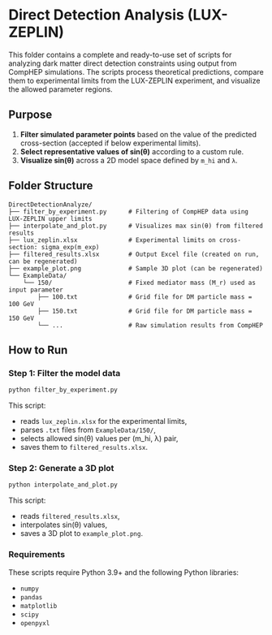 # Direct Detection Analysis (LUX-ZEPLIN)

This folder contains a complete and ready-to-use set of scripts for analyzing dark matter direct detection constraints using output from CompHEP simulations. The scripts process theoretical predictions, compare them to experimental limits from the LUX-ZEPLIN experiment, and visualize the allowed parameter regions.

## Purpose

1. **Filter simulated parameter points** based on the value of the predicted cross-section (accepted if below experimental limits).
2. **Select representative values of sin(θ)** according to a custom rule.
3. **Visualize sin(θ)** across a 2D model space defined by `m_hi` and `λ`.

## Folder Structure

```text
DirectDetectionAnalyze/
├── filter_by_experiment.py      # Filtering of CompHEP data using LUX-ZEPLIN upper limits
├── interpolate_and_plot.py      # Visualizes max sin(θ) from filtered results
├── lux_zeplin.xlsx              # Experimental limits on cross-section: sigma_exp(m_exp)
├── filtered_results.xlsx        # Output Excel file (created on run, can be regenerated)
├── example_plot.png             # Sample 3D plot (can be regenerated)
└── ExampleData/
    └── 150/                     # Fixed mediator mass (M_r) used as input parameter
        ├── 100.txt              # Grid file for DM particle mass = 100 GeV
        ├── 150.txt              # Grid file for DM particle mass = 150 GeV
        └── ...                  # Raw simulation results from CompHEP
```
		
## How to Run

### Step 1: Filter the model data	
```bash	
python filter_by_experiment.py 
```

This script:
- reads `lux_zeplin.xlsx` for the experimental limits,
- parses `.txt` files from `ExampleData/150/`,
- selects allowed sin(θ) values per (m_hi, λ) pair,
- saves them to `filtered_results.xlsx`.

### Step 2: Generate a 3D plot
```bash	
python interpolate_and_plot.py
```

This script:
- reads `filtered_results.xlsx`,
- interpolates sin(θ) values,
- saves a 3D plot to `example_plot.png`.

### Requirements

These scripts require Python 3.9+ and the following Python libraries:

- `numpy` 
- `pandas` 
- `matplotlib`
- `scipy` 
- `openpyxl` 
